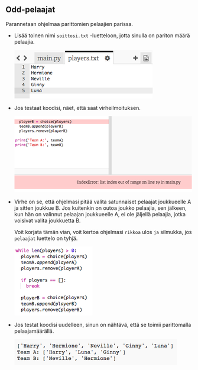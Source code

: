 ## Odd-pelaajat

Parannetaan ohjelmaa parittomien pelaajien parissa.

+ Lisää toinen nimi `soittosi.txt` -luetteloon, jotta sinulla on pariton määrä pelaajia.
    
    ![kuvakaappaus](images/team-luna.png)

+ Jos testaat koodisi, näet, että saat virheilmoituksen.
    
    ![kuvakaappaus](images/team-error.png)

+ Virhe on se, että ohjelmasi pitää valita satunnaiset pelaajat joukkueelle A ja sitten joukkue B. Jos kuitenkin on outoa joukko pelaajia, sen jälkeen, kun hän on valinnut pelaajan joukkueelle A, ei ole jäljellä pelaajia, jotka voisivat valita joukkuetta B.
    
    Voit korjata tämän vian, voit kertoa ohjelmasi `rikkoa` ulos `ja` silmukka, jos `pelaajat` luettelo on tyhjä.
    
    ![kuvakaappaus](images/team-fix.png)

+ Jos testat koodisi uudelleen, sinun on nähtävä, että se toimii parittomalla pelaajamäärällä.
    
    ![kuvakaappaus](images/team-fix-test.png)